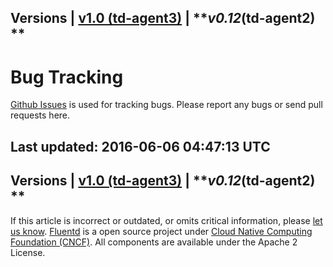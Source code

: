 
Versions \| [v1.0 (td-agent3)](/v1.0/articles/bug-tracking) \|
***v0.12*(td-agent2) **
------------------------------------------------------------------------

Bug Tracking
============

[Github Issues](https://github.com/fluent/fluentd/issues) is used for
tracking bugs. Please report any bugs or send pull requests here.


Last updated: 2016-06-06 04:47:13 UTC
------------------------------------------------------------------------
Versions \| [v1.0 (td-agent3)](/v1.0/articles/bug-tracking) \|
***v0.12*(td-agent2) **
------------------------------------------------------------------------

If this article is incorrect or outdated, or omits critical information,
please [let us
know](https://github.com/fluent/fluentd-docs/issues?state=open).
[Fluentd](http://www.fluentd.org/) is a open source project under [Cloud
Native Computing Foundation (CNCF)](https://cncf.io/). All components
are available under the Apache 2 License.

